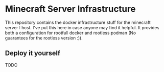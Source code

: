 # Minecraft Server Infrastructure

This repository contains the docker infrastructure stuff for the minecraft server I host.
I've put this here in case anyone may find it helpful.
It provides both a configuration for rootfull docker and rootless podman (No guarantees for the rootless version :)).

## Deploy it yourself

TODO
